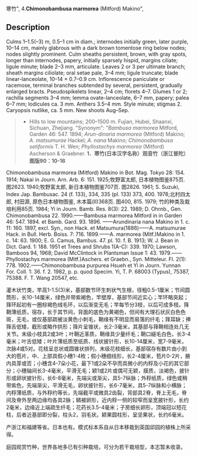 寒竹",
4.**Chimonobambusa marmorea** (Mitford) Makino",

## Description
Culms 1–1.5(–3) m, 0.5–1 cm in diam.; internodes initially green, later purple, 10–14 cm, mainly glabrous with a dark brown tomentose ring below nodes; nodes slightly prominent. Culm sheaths persistent, brown, with gray spots, longer than internodes, papery, initially sparsely hispid, margins ciliate; ligule minute; blade 2–3 mm, articulate. Leaves 2 or 3 per ultimate branch; sheath margins ciliolate; oral setae pale, 3–4 mm; ligule truncate; blade linear-lanceolate, 10–14 × 0.7–0.9 cm. Inflorescence paniculate or racemose, terminal branches subtended by several, persistent, gradually enlarged bracts. Pseudospikelets linear, 2–4 cm; florets 4–7. Glumes 1 or 2; rachilla segments 3–4 mm; lemma ovate-lanceolate, 6–7 mm, papery; palea 6–7 mm; lodicules ca. 3 mm. Anthers 3.5–4 mm. Style minute; stigmas 2. Caryopsis nutlike, ca. 5 mm. New shoots Aug–Sep.

> * Hills to low mountains; 200–1500 m. Fujian, Hubei, Shaanxi, Sichuan, Zhejiang.
  "Synonym": "*Bambusa marmorea* Mitford, Garden 46: 547. 1894; *Arun-dinaria marmorea* (Mitford) Makino; *A. matsumurae* Hackel; *A. nana* Makino; *Chimonobambusa setiformis* T. H. Wen; *Phyllostachys marmorea* (Mitford) Ascherson &amp; Graebner.
**1．寒竹(日本汉字名称）观音竹（浙江普陀）图版90：10-16**

Chimonobambusa marmorea (Mitford) Makino in Bot. Mag. Tokyo 28: 154. 1914; Nakai in Journ. Arn. Arb. 6: 151. 1925;牧野富太郎, 日本植物图鉴875页. 图2623. 1940;牧野富太郎, 新日本植物图鉴707页. 图2826. 1961; S. Suzuki, Index Jap. Bambusac. 24 (f. 133), 334, 335 (pl. 133) 373, 400. 1978;北村四太郎, 村田源, 原色日本植物图鉴, 木本篇(II)368页. 图400, 815. 1979; 竹的种类及栽培利用85页. 1984; Yi in Journ. Bamb. Res. 8(3): 22. 1989; D. Ohrnb., Gen. Chimonobambusa 22. 1990.——Bambusa marmorea Mitford in in Garden 46: 547. 1894. et Bamb. Gard. 93. 1896. ——Arundinaria nana Makino in 1. c. 11: 160. 1897, excl. Syn., non Hack. et Matsumura(1886)——A. matsumurae Hack. in Bull. Herb. Boiss. 7: 716. 1899.——A. marmorea (Mitf.)Makino in 1. c. 14: 63. 1900; E. G. Camus, Bambus. 47. pl. 10. f. B. 1913; W. J. Bean in Dict. Gard. 1: 188. 1951 et Trees and Shrubs 1(A-C): 339. 1970; Lawson, Bamboos 94, 1968; David McClintock in Plantsman Issue 1: 43. 1979.——Phyllostachys marmorea (Mitf.)Aschers. et Graebn., Syn. Mitteleur. Fl. 2(1): 778. 1902.——Chimonobambusa purpurea Hsueh et Yi in Journ. Yunnan For. Coll. 1: 36. f. 2. 1982, p. p. quod Specim. Yi, T. P. 68003 (Typus), 75387, 75388. F. T. Wang 20547, etc.

灌木状竹类，竿高1-1.5(3)米，基部数节环生刺状气生根，径粗0.5-1厘米；节间圆筒形，长10-14厘米，绿色并带紫褐色，竿壁厚，基部节间近实心；竿环略突起；箨环起初有一圈棕褐色绒毛环，以后渐变无毛；竿每节分3枝，以后可成多枝。箨鞘薄纸质，宿存，长于其节间，背面的底色为黄褐色，但间有大理石状灰白色色斑，无毛，或仅基部疏被淡黄色小刺毛，鞘缘有不明显而易落的纤毛；箨耳缺；捧箨舌低矮，截形或略作拱形；箨片呈锥状，长2-3毫米，其基部与箨鞘相连处几无关节。末级小枝具2或3叶；叶鞘近革质，鞘缘具少量纤毛；鞘口繸毛白色，长3-4毫米；叶舌低矮；叶片薄纸质至纸质、线状披针形，长10-14厘米，宽7-9毫米，次脉4或5对。花枝呈总状或圆锥状排列，末级花枝细长，基部宿存有数片由小到大的苞片，中、上部具假小穗1-4枚；假小穗细线形，长2-4厘米，苞片0-2片，腋内具芽或否；小穗含4-7朵小花，最下1或2朵不孕而具微小的内稃及小花的其它部分；小穗轴间长3-4毫米，平滑无毛；颖1或2片或偶可无颖，膜质，淡褐色，披针形或卵状披针形，长6-8毫米，先端尖或渐尖，具5-7纵脉；外稃纸质，绿色或稍带紫色，先端渐尖，平滑无毛，卵状披针形，长6-7毫米，具5-7纵脉和小横脉；内稃薄纸质，与外稃约等长，先端截平或微具2齿裂，背部具2脊，脊上无毛，脊间及脊外至两边缘均各具2脉；鳞被卵形，近内稃一侧的较窄而呈宽披针形，长约2毫米，边缘近上端疏生纤毛；花药长3.5-4毫米；子房细长卵形，顶端冠以短花柱，后者近基部即分裂，柱头2，羽毛状。颖果圆柱形，呈坚果状，长约6毫米。

产浙江和福建等省。日本也有。模式标本系自从日本移栽到英国邱园的植株上所采得。

庭园观赏竹种，世界各地多已有引种栽培，可分为若干栽培型，本志暂未收录。
